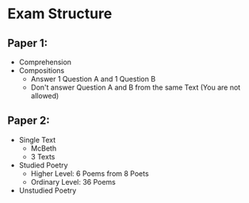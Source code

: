 # Exam Structure
## Paper 1:
- Comprehension
- Compositions
    - Answer 1 Question A and 1 Question B
    - Don't answer Question A and B from the same Text (You are not allowed)
## Paper 2:
- Single Text
    - McBeth
    - 3 Texts
- Studied Poetry
    - Higher Level: 6 Poems from 8 Poets
    - Ordinary Level: 36 Poems
- Unstudied Poetry